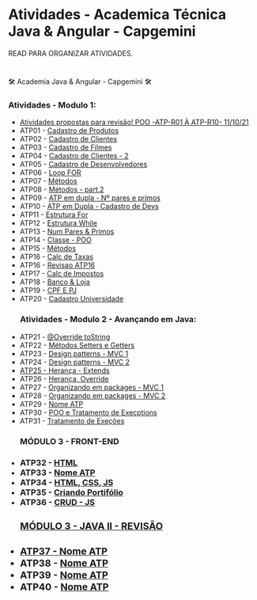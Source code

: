 # Atividades - Academica Técnica Java & Angular - Capgemini

READ PARA ORGANIZAR ATIVIDADES.

# 
🛠 Academia Java & Angular - Capgemini 🛠

<h3>Atividades - Modulo 1:</h3>
 
<ul>
  <li><a target="_blank" href="https://github.com/larissamartinsss/JavaRevisaoExercicios">Atividades propostas para revisão! POO -ATP-R01 À ATP-R10- 11/10/21</a></li>
  <li>ATP01 - <a target="_blank" href="https://github.com/larissamartinsss/individual-activities---Proway-/blob/main/src/Primeiras%20atividades/Av1_Cadastro.java">Cadastro de Produtos</a></li>
  <li>ATP02 - <a target="_blank" href="https://github.com/larissamartinsss/individual-activities---Proway-/blob/main/src/Primeiras%20atividades/Av2_CadastroCliente.java">Cadastro de Clientes</a></li>
 <li>ATP03 - <a target="_blank" href="https://github.com/larissamartinsss/individual-activities---Proway-/blob/main/src/Primeiras%20atividades/Av3_CadastroFilmes.java">Cadastro de Filmes</a></li>
 <li>ATP04 - <a target="_blank" href="https://github.com/larissamartinsss/individual-activities---Proway-/blob/main/src/Primeiras%20atividades/Av4_CadastroClientes.java">Cadastro de Clientes - 2</a></li>
 <li>ATP05 - <a target="_blank" href="https://github.com/larissamartinsss/individual-activities---Proway-/blob/main/src/Primeiras%20atividades/CadastroDev.java">Cadastro de Desenvolvedores</a></li>
 <li>ATP06 - <a target="_blank" href="https://github.com/larissamartinsss/individual-activities---Proway-/blob/main/src/Primeiras%20atividades/Atv_6For.java">Loop FOR</a></li>
 <li>ATP07 - <a target="_blank" href="https://github.com/larissamartinsss/individual-activities---Proway-/blob/main/src/Primeiras%20atividades/atv_metodos.java">Métodos</a></li>
 <li>ATP08 - <a target="_blank" href="https://github.com/larissamartinsss/individual-activities---Proway-/blob/main/src/Primeiras%20atividades/Atv_metodos2.java">Métodos - part.2</a></li>
 <li>ATP09 - <a target="_blank" href="https://github.com/larissamartinsss/individual-activities---Proway-/blob/main/src/Primeiras%20atividades/AtividadeEmDupla.java">ATP em dupla - Nº pares e primos</a></li>
 <li>ATP10 - <a target="_blank" href="https://github.com/larissamartinsss/individual-activities---Proway-/blob/main/src/Primeiras%20atividades/Atv_DuplaCadastroDevMetodos.java">ATP em Dupla - Cadastro de Devs</a></li>
<li>ATP11 - <a target="_blank" href="https://github.com/larissamartinsss/individual-activities---Proway-/blob/main/src/Primeiras%20atividades/AtividadesEstruturaDeRepeti%C3%A7%C3%A3o/Av_EstruturaFor.java">Estrutura For</a></li>
<li>ATP12 - <a target="_blank" href="https://github.com/larissamartinsss/individual-activities---Proway-/blob/main/src/Primeiras%20atividades/AtividadesEstruturaDeRepeti%C3%A7%C3%A3o/Av_EstruturaWhile.java">Estrutura While</a></li>
<li>ATP13 - <a target="_blank" href="https://github.com/larissamartinsss/individual-activities---Proway-/blob/main/src/Primeiras%20atividades/AtividadesEstruturaDeRepeti%C3%A7%C3%A3o/Av_numParesPrimos.java">Num Pares & Primos</a></li>
 <li>ATP14 - <a target="_blank" href="https://github.com/larissamartinsss/individual-activities---Proway-/tree/main/src/Atv_classe">Classe - POO</a></li>
 <li>ATP15 - <a target="_blank" href="https://github.com/larissamartinsss/individual-activities---Proway-/tree/main/src/AtividadeRevisao_24_09">Métodos</a></li>
 <li>ATP16 - <a target="_blank" href="https://github.com/larissamartinsss/individual-activities---Proway-/tree/main/src/Atividade016">Calc de Taxas</a></li>
 <li>ATP16 - <a target="_blank" href="https://github.com/larissamartinsss/individual-activities---Proway-/tree/main/src/Atvidade016_Revisao">Revisao ATP16</a></li>
 <li>ATP17 - <a target="_blank" href="https://github.com/larissamartinsss/individual-activities---Proway-/tree/main/src/Atividade017">Calc de Impostos</a></li>
 <li>ATP18 - <a target="_blank" href="https://github.com/larissamartinsss/individual-activities---Proway-/tree/main/src/Atividade018">Banco & Loja</a></li>
 <li>ATP19 - <a target="_blank" href="https://github.com/larissamartinsss/individual-activities---Proway-/tree/main/src/Atividade019">CPF E PJ</a></li>
 <li>ATP20 - <a target="_blank" href="https://github.com/larissamartinsss/individual-activities---Proway-/tree/main/src/Atividade020">Cadastro Universidade</a></li>
 
 <h3>Atividades - Modulo 2 - Avançando em Java:</h3>
 
 
  <li>ATP21 - <a target="_blank" href="https://github.com/larissamartinsss/individual-activities---Proway-/tree/main/src/Atividade021">@Override toString </a></li>
  <li>ATP22 - <a target="_blank" href="https://github.com/larissamartinsss/individual-activities---Proway-/tree/main/src/Atividade022">Métodos Setters e Getters</a></li>
  <li>ATP23 - <a target="_blank" href="https://github.com/larissamartinsss/individual-activities---Proway-/tree/main/src/Atividade023">Design patterns - MVC 1</a></li>
  <li>ATP24 - <a target="_blank" href="https://github.com/larissamartinsss/individual-activities---Proway-/tree/main/src/Atividade24/src">Design patterns - MVC 2</a</li>
  <li>ATP25 - <a target="_blank" href="https://github.com/larissamartinsss/individual-activities---Proway-/tree/main/src/Atividade25/src">Herança - Extends</a></li>
  <li>ATP26 - <a target="_blank" href="https://github.com/larissamartinsss/individual-activities---Proway-/tree/main/src/Atividade26/src">Herança, Override</a></li>
  <li>ATP27 - <a target="_blank" href="https://github.com/larissamartinsss/individual-activities---Proway-/tree/main/src/Atividade27/src">Organizando em packages - MVC 1</a></li>
  <li>ATP28 - <a target="_blank" href="https://github.com/larissamartinsss/individual-activities---Proway-/tree/main/src/Atividade28/src">Organizando em packages - MVC 2</a></li>
  <li>ATP29 - <a target="_blank" href=" ">Nome ATP</a></li>
  <li>ATP30 - <a target="_blank" href="https://github.com/larissamartinsss/individual-activities---Proway-/tree/main/src/Atividade30/src">POO e Tratamento de Execptions</a></li>
  <li>ATP31 - <a target="_blank" href="https://github.com/larissamartinsss/individual-activities---Proway-/tree/main/src/Atividade31/src">Tratamento de Exeções</a></li>
  
  <h3>MÓDULO 3 - FRONT-END <h3> 
  <li>ATP32 - <a target="_blank" href="https://github.com/larissamartinsss/AtividadesFrontEnd/tree/main/Individual/Atividade1-ATP32">HTML</a></li>
  <li>ATP33 - <a target="_blank" href="https://github.com/larissamartinsss/AtividadesFrontEnd/tree/main/Individual/Atividade2-ATP33">Nome ATP</a></li>
  <li>ATP34 - <a target="_blank" href="https://github.com/larissamartinsss/AtividadesFrontEnd/tree/main/Individual/Atividade3-ATP34">HTML, CSS, JS</a></li>
  <li>ATP35 - <a target="_blank" href="https://github.com/larissamartinsss/AtividadesFrontEnd/tree/main/Individual/Atividade4-ATP35/src">Criando Portifólio</a></li>
  <li>ATP36 - <a target="_blank" href="">CRUD - JS</li>
  
   <h3>MÓDULO 3 - JAVA II - REVISÃO <h3>

   
  <li>ATP37 - <a target="_blank" href="https://github.com/larissamartinsss/java-Capgemini/tree/main/Atividades/ATP37">Nome ATP</a></li>
  <li>ATP38 - <a target="_blank" href=" ">Nome ATP</a></li>
  <li>ATP39 - <a target="_blank" href=" ">Nome ATP</a></li>
  <li>ATP40 - <a target="_blank" href=" ">Nome ATP</a></li>
